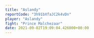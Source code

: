 ```yaml
---
title: "Aslandy"
reportCode: "3h91bXfaJC2k4vDn"
player: "Aslandy"
fight: "Prince Malchezaar"
date: 2021-09-02T19:09:04.426000+00:00
---
```

